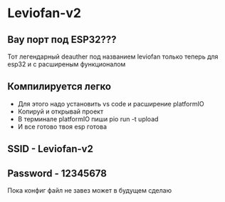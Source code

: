 # Leviofan-v2
## Вау порт под ESP32???
Тот легендарный deauther под названием leviofan только теперь для esp32 и с расширеным функционалом
## Компилируется легко
- Для этого надо установить vs code и расширение platformIO
- Копируй и открывай проект 
- В терминале platformIO пиши pio run -t upload 
- И все готово твоя esp готова
## SSID - Leviofan-v2 
## Password - 12345678
Пока конфиг файл не завез может в будущем сделаю
